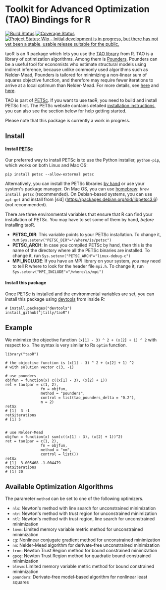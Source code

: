 # Toolkit for Advanced Optimization (TAO) Bindings for R

[![Build Status](https://travis-ci.org/jtilly/taoR.svg?branch=master)](https://travis-ci.org/jtilly/taoR) [![Coverage Status](https://coveralls.io/repos/jtilly/taoR/badge.svg?branch=master&service=github)](https://coveralls.io/github/jtilly/taoR?branch=master) [![Project Status: Wip - Initial development is in progress, but there has not yet been a stable, usable release suitable for the public.](https://img.shields.io/badge/status-WIP-yellow.svg)](https://img.shields.io/badge/status-WIP-yellow.svg)

taoR is an R package which lets you use the [TAO library](http://www.mcs.anl.gov/petsc/petsc-current/docs/tao_manual.pdf) from R. TAO is a library of optimization algorithms. Among them is [Pounders](http://www.mcs.anl.gov/papers/P5120-0414.pdf). Pounders can be a useful tool for economists who estimate structural models using indirect inference, because unlike commonly used algorithms such as Nelder-Mead, Pounders is tailored for minimizing a non-linear sum of squares objective function, and therefore may require fewer iterations to arrive at a local optimum than Nelder-Mead. For more details, see [here](http://arxiv.org/pdf/1406.5464.pdf) and [here](http://ftp.iza.org/dp8548.pdf).

TAO is part of [PETSc](http://www.mcs.anl.gov/petsc/). If you want to use taoR, you need to build and install PETSc first. The PETSc website contains detailed [installation instructions](http://www.mcs.anl.gov/petsc/documentation/installation.html), you can also see the section below for help getting started.

Please note that this package is currently a work in progress.

## Install

#### Install [PETSc](http://www.mcs.anl.gov/petsc/)
Our preferred way to install PETSc is to use the Python installer, `python-pip`, which works on both Linux and Mac OS:
```{bash}
pip install petsc --allow-external petsc
```
Alternatively, you can install the PETSc libraries [by hand](http://www.mcs.anl.gov/petsc/documentation/installation.html) or use your system's package manager. On Mac OS, you can use [homebrew](http://brew.sh/): `brew install petsc` (recommended). On Debian-based systems, you can use `apt-get` and install from [sid] (https://packages.debian.org/sid/libpetsc3.6) (not recommended). 

There are three environmental variables that ensure that R can find your installation of PETSc. You may have to set some of them by hand, *before* installing taoR.
* **PETSC_DIR**: This variable points to your PETSc installation. To change it, run `Sys.setenv("PETSC_DIR"="/where/is/petsc")`
* **PETSC_ARCH**: In case you compiled PETSc by hand, then this is the name of the directory where all the PETSc binaries are installed. To change it, run `Sys.setenv("PETSC_ARCH"="linux-debug-c")`
* **MPI_INCLUDE**: If you have an MPI library on your system, you may need to tell R where to look for the header file `mpi.h`. To change it, run `Sys.setenv("MPI_INCLUDE"="/where/is/mpi")`

#### Install this package
Once PETSc is installed and the environmental variables are set, you can install this package using [devtools](https://cran.r-project.org/web/packages/devtools/index.html) from inside R:
```{r}
# install.packages("devtools")
install_github("jtilly/taoR")
```

## Example
We minimize the objective function `(x[1] - 3) ^ 2 + (x[2] + 1) ^ 2` with respect to `x`. The syntax is very similar to Rs `optim` function.

```{r}
library("taoR")

# the objective function is (x[1] - 3) ^ 2 + (x[2] + 1) ^2 
# with solution vector c(3, -1)

# use pounders
objfun = function(x) c((x[1] - 3), (x[2] + 1))
ret = tao(par = c(1, 2),
                fn = objfun, 
                method = "pounders", 
                control = list(tao_pounders_delta = "0.2"), 
                n = 2)
ret$x
# [1]  3 -1
ret$iterations
# [1] 5

    
# use Nelder-Mead
objfun = function(x) sum(c((x[1] - 3), (x[2] + 1))^2)
ret = tao(par = c(1, 2),
                fn = objfun, 
                method = "nm", 
                control = list())
ret$x
# [1]  3.005468 -1.004479
ret$iterations
# [1] 20
```

## Available Optimization Algorithms
The parameter `method` can be set to one of the following optimizers.
* `nls`: Newton's method with line search for unconstrained minimization
* `ntr`: Newton's method with trust region for unconstrained minimization
* `ntl`: Newton's method with trust region, line search for unconstrained minimization
* `lmvm`: Limited memory variable metric method for unconstrained minimization
* `cg`: Nonlinear conjugate gradient method for unconstrained minimization
* `nm`: Nelder-Mead algorithm for derivate-free unconstrained minimization
* `tron`: Newton Trust Region method for bound constrained minimization
* `gpcg`: Newton Trust Region method for quadratic bound constrained minimization
* `blmvm`: Limited memory variable metric method for bound constrained minimization
* `pounders`: Derivate-free model-based algorithm for nonlinear least squares
